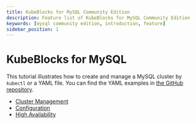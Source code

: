 ```yaml
---
title: KubeBlocks for MySQL Community Edition
description: Feature list of KubeBlocks for MySQL Community Edition
keywords: [mysql community edition, introduction, feature]
sidebar_position: 1
---
```


# KubeBlocks for MySQL

This tutorial illustrates how to create and manage a MySQL cluster by `kubectl` or a YAML file. You can find the YAML examples in [the GitHub repository](https://github.com/apecloud/kubeblocks-addons/tree/release-0.9/examples/mysql).

* [Cluster Management](./cluster-management/create-and-connect-a-mysql-cluster.md)
* [Configuration](./configuration/configuration.md)
* [High Availability](./high-availability/high-availability.md)
